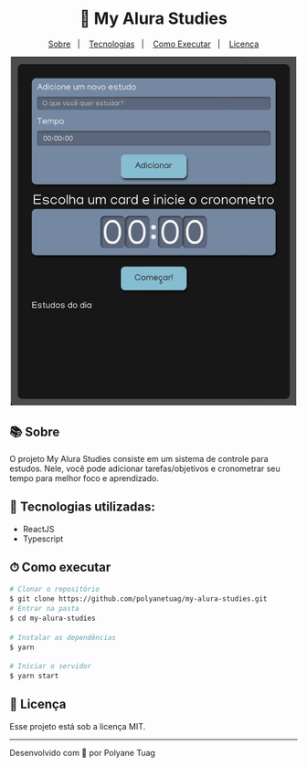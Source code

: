 <div align="center">
  <h1>🎯 My Alura Studies</h1>
  <p align="center">
    <a href="#-sobre">Sobre</a>&nbsp;&nbsp;&nbsp;|&nbsp;&nbsp;&nbsp;
    <a href="#-tecnologias">Tecnologias</a>&nbsp;&nbsp;&nbsp;|&nbsp;&nbsp;&nbsp;
    <a href="#-como-executar">Como Executar</a>&nbsp;&nbsp;&nbsp;|&nbsp;&nbsp;&nbsp;
    <a href="#-licença">Licença</a>
</p>
   <img width= '500' src="./public/img.png">
</div>



## 📚 Sobre

O projeto My Alura Studies consiste em um sistema de controle para estudos. Nele, você pode adicionar tarefas/objetivos e cronometrar seu tempo para melhor foco e aprendizado.

## 🚀 Tecnologias utilizadas:

- ReactJS
- Typescript

## ⏱ Como executar

```bash
# Clonar o repositório
$ git clone https://github.com/polyanetuag/my-alura-studies.git
# Entrar na pasta
$ cd my-alura-studies

# Instalar as dependências
$ yarn

# Iniciar o servidor
$ yarn start

```

## 📝 Licença

Esse projeto está sob a licença MIT.

---

Desenvolvido com 💜 por Polyane Tuag
